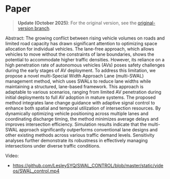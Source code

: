 # Paper

> **Update (October 2025)**: For the original version, see the [original-version branch](https://github.com/eliahuhorwitz/Academic-project-page-template/tree/original-version).

Abstract:
The growing conflict between rising vehicle volumes on roads and limited road capacity has drawn significant attention to optimizing space allocation for individual vehicles. The lane-free approach, which allows vehicles to move without the constraints of lane boundaries, shows the potential to accommodate higher traffic densities. However, its reliance on a high penetration rate of autonomous vehicles (AVs) poses safety challenges during the early stages of AV deployment. To address this limitation, we propose a novel multi-Special Width Approach Lane (multi-SWAL) management method, which uses SWALs to reduce lane widths while maintaining a structured, lane-based framework. This approach is adaptable to various scenarios, ranging from limited AV penetration during initial deployments to full AV adoption in mature systems. The proposed method integrates lane change guidance with adaptive signal control to enhance both spatial and temporal utilization of intersection resources. By dynamically optimizing vehicle positioning across multiple lanes and coordinating discharge timing, the method minimizes average delays and improves intersection efficiency. Simulation results indicate that the multi-SWAL approach significantly outperforms conventional lane designs and other existing methods across
various traffic demand levels. Sensitivity analyses further demonstrate its robustness in effectively managing intersections under diverse traffic conditions.


Video:
- https://github.com/LesleySYQ/SWAL_CONTROL/blob/master/static/videos/SWAL_control.mp4

